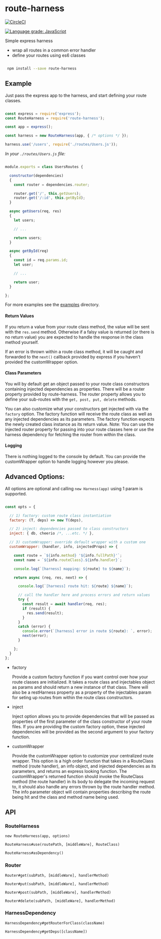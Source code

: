 # route-harness

[![CircleCI](https://circleci.com/gh/William-Olson/route-harness/tree/master.svg?style=svg)](https://circleci.com/gh/William-Olson/route-harness/tree/master)

[![Language grade: JavaScript](https://img.shields.io/lgtm/grade/javascript/g/William-Olson/route-harness.svg?logo=lgtm&logoWidth=18)](https://lgtm.com/projects/g/William-Olson/route-harness/context:javascript)

Simple express harness

- wrap all routes in a common error handler
- define your routes using es6 classes

```bash

 npm install --save route-harness

```


## Example

Just pass the express app to the harness, and start defining your route classes.

```javascript

const express = require('express');
const RouteHarness = require('route-harness');

const app = express();

const harness = new RouteHarness(app, { /* options */ });

harness.use('/users', require('./routes/Users.js'));


```


_In your `./routes/Users.js` file:_

```javascript

module.exports = class UsersRoutes {

  constructor(dependencies)
  {
    const router = dependencies.router;

    router.get('/', this.getUsers);
    router.get('/:id', this.getById);
  }

  async getUsers(req, res)
  {
    let users;

    // ...

    return users;
  }

  async getById(req)
  {
    const id = req.params.id;
    let user;

    // ...

    return user;
  }

};
```

For more examples see the [examples](https://github.com/William-Olson/route-harness/tree/master/examples) directory.

#### Return Values

If you return a value from your route class method, the value will be sent with the `res.send` method. Otherwise if a falsy value is returned (or there is no return value) you are expected to handle the response in the class method yourself.

If an error is thrown within a route class method, it will be caught and forwarded to the `next()` callback provided by express if you haven't provided the customWrapper option.

#### Class Parameters

You will by default get an object passed to your route class constructors containing injected dependencies as properties. There will be a router property provided by route-harness. The router property allows you to define your sub-routes with the `get, post, put, delete` methods.

You can also customize what your constructors get injected with via the `factory` option.  The factory function will receive the route class as well as any injected dependencies as its parameters. The factory function expects the newly created class instance as its return value.  Note: You can use the injected router property for passing into your route classes here or use the harness dependency for fetching the router from within the class.

#### Logging

There is nothing logged to the console by default.  You can provide the customWrapper option to handle logging however you please.

## Advanced Options:

All options are optional and calling `new Harness(app)` using 1 param is supported.

```javascript

const opts = {

  // 1) factory: custom route class instantiation
  factory: (T, deps) => new T(deps),

  // 2) inject: dependencies passed to class constructors
  inject: { db, cheerio /*, ...etc. */ },

  // 3) customWrapper: override default wrapper with a custom one
  customWrapper: (handler, info, injectedProps) => {

    const route = `${info.method} '${info.fullPath}'`;
    const name = `${info.routeClass}.${info.handler}`;

    console.log(`[harness] mapping: ${route} to ${name}`);

    return async (req, res, next) => {

      console.log(`[harness] route hit: ${route} ${name}`);

      // call the handler here and process errors and return values
      try {
        const result = await handler(req, res);
        if (result) {
          res.send(result);
        }
      }
      catch (error) {
        console.error(`[harness] error in route ${route}: `, error);
        next(error);
      }

    };
  }
};

```

- factory

  Provide a custom factory function if you want control over how your route classes are initialized. It takes a route class and injectables object as params and should return a new instance of that class. There will also be a restHarness property as a property of the injectables param for seting up routes from within the route class constructors.

- inject

  Inject option allows you to provide dependencies that will be passed as properties of the first parameter of the class constructor of your route files. If you are providing the custom factory option, these injected dependencies will be provided as the second argument to your factory function.

- customWrapper

  Provide the customWrapper option to customize your centralized route wrapper. This option is a high order function that takes in a RouteClass method (route handler), an info object, and injected dependencies as its parameters, and returns an express looking function.  The customWrapper's returned function should invoke the RouteClass method (the route handler) in its body to delegate the incoming request to, it should also handle any errors thrown by the route handler method. The info parameter object will contain properties describing the route being hit and the class and method name being used.


## API

### RouteHarness

`new RouteHarness(app, options)`

`RouteHarness#use(routePath, [middleWare], RouteClass)`

`RouteHarness#asDependency()`


### Router

`Router#get(subPath, [middleWare], handlerMethod)`

`Router#put(subPath, [middleWare], handlerMethod)`

`Router#post(subPath, [middleWare], handlerMethod)`

`Router#delete(subPath, [middleWare], handlerMethod)`

### HarnessDependency

`HarnessDependency#getRouterForClass(className)`

`HarnessDependency#getDeps([className])`

